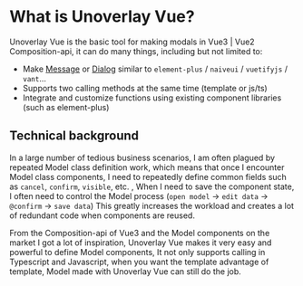 # What is Unoverlay Vue?

Unoverlay Vue is the basic tool for making modals in Vue3 | Vue2 Composition-api, it can do many things, including but not limited to:

- Make [Message](https://element.eleme.cn/#/en-US/component/message) or [Dialog](https://element.eleme.cn/#/en-US/component/dialog) similar to `element-plus` / `naiveui` / `vuetifyjs` / `vant`...
- Supports two calling methods at the same time (template or js/ts)
- Integrate and customize functions using existing component libraries (such as element-plus)

## Technical background

In a large number of tedious business scenarios, I am often plagued by repeated Model class definition work, which means that once I encounter Model class components, I need to repeatedly define common fields such as `cancel`, `confirm`, `visible`, etc. ,
When I need to save the component state, I often need to control the Model process (`open model` -> `edit data` -> `@confirm` -> `save data`)
This greatly increases the workload and creates a lot of redundant code when components are reused.

From the Composition-api of Vue3 and the Model components on the market I got a lot of inspiration, Unoverlay Vue makes it very easy and powerful to define Model components,
It not only supports calling in Typescript and Javascript, when you want the template advantage of template, Model made with Unoverlay Vue can still do the job.
